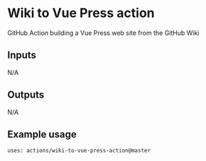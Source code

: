 # Wiki to Vue Press action

GitHub Action building a Vue Press web site from the GitHub Wiki

## Inputs

N/A

## Outputs

N/A

## Example usage

```
uses: actions/wiki-to-vue-press-action@master
```